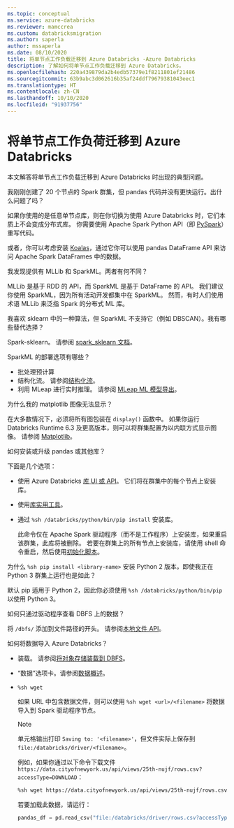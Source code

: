 ```yaml
---
ms.topic: conceptual
ms.service: azure-databricks
ms.reviewer: mamccrea
ms.custom: databricksmigration
ms.author: saperla
author: mssaperla
ms.date: 08/10/2020
title: 将单节点工作负载迁移到 Azure Databricks -Azure Databricks
description: 了解如何将单节点工作负载迁移到 Azure Databricks。
ms.openlocfilehash: 220a439879da2b4edb57379e1f8211801ef21486
ms.sourcegitcommit: 63b9abc3d062616b35af24ddf79679381043eec1
ms.translationtype: HT
ms.contentlocale: zh-CN
ms.lasthandoff: 10/10/2020
ms.locfileid: "91937756"
---
```

# <a name="migrate-single-node-workloads-to-azure-databricks"></a>将单节点工作负荷迁移到 Azure Databricks

本文解答将单节点工作负载迁移到 Azure Databricks 时出现的典型问题。

我刚刚创建了 20 个节点的 Spark 群集，但 pandas 代码并没有更快运行。出什么问题了吗？

如果你使用的是任意单节点库，则在你切换为使用 Azure Databricks 时，它们本质上不会变成分布式库。 你需要使用 Apache Spark Python API（即 [PySpark](https://spark.apache.org/docs/latest/api/python/index.html)）重写代码。

或者，你可以考虑安装 [Koalas](../languages/koalas.md)，通过它你可以使用 pandas DataFrame API 来访问 Apache Spark DataFrames 中的数据。

我发现提供有 MLLib 和 SparkML。两者有何不同？

MLLib 是基于 RDD 的 API，而 SparkML 是基于 DataFrame 的 API。 我们建议你使用 SparkML，因为所有活动开发都集中在 SparkML。 然而，有时人们使用术语 MLLib 来泛指 Spark 的分布式 ML 库。

我喜欢 sklearn 中的一种算法，但 SparkML 不支持它（例如 DBSCAN）。我有哪些替代选择？

Spark-sklearn。 请参阅 [spark_sklearn 文档](https://databricks.github.io/spark-sklearn-docs/)。

SparkML 的部署选项有哪些？

* 批处理预计算
* 结构化流。 请参阅[结构化流](../spark/latest/structured-streaming/index.md)。
* 利用 MLeap 进行实时推理。 请参阅 [MLeap ML 模型导出](../applications/machine-learning/model-export/mleap-model-export.md#mleap-model-export)。

为什么我的 matplotlib 图像无法显示？

在大多数情况下，必须将所有图包装在 `display()` 函数中。 如果你运行 Databricks Runtime 6.3 及更高版本，则可以将群集配置为以内联方式显示图像。 请参阅 [Matplotlib](../notebooks/visualizations/matplotlib.md)。

如何安装或升级 pandas 或其他库？

下面是几个选项：

* 使用 Azure Databricks [库 UI 或 API](../libraries/index.md)。 它们将在群集中的每个节点上安装库。
* 使用[库实用工具](../dev-tools/databricks-utils.md#dbutils-library)。
* 通过 `%sh /databricks/python/bin/pip install` 安装库。

  此命令仅在 Apache Spark 驱动程序（而不是工作程序）上安装库，如果重启该群集，此库将被删除。 若要在群集上的所有节点上安装库，请使用 shell 命令重启，然后使用[初始化脚本](../clusters/init-scripts.md)。

为什么 `%sh pip install <library-name>` 安装 Python 2 版本，即使我正在 Python 3 群集上运行也是如此？

默认 pip 适用于 Python 2，因此你必须使用 `%sh /databricks/python/bin/pip` 以使用 Python 3。

如何只通过驱动程序查看 DBFS 上的数据？

将 `/dbfs/` 添加到文件路径的开头。 请参阅[本地文件 API](../data/databricks-file-system.md#fuse)。

如何将数据导入 Azure Databricks？

* 装载。 请参阅[将对象存储装载到 DBFS](../data/databricks-file-system.md#mount-storage)。
* “数据”选项卡。请参阅[数据概述](../data/data.md#access-data)。
* `%sh wget`

  如果 URL 中包含数据文件，则可以使用 `%sh wget <url>/<filename>` 将数据导入到 Spark 驱动程序节点。

  > [!NOTE]
  >
  > 单元格输出打印 `Saving to: '<filename>'`，但文件实际上保存到 `file:/databricks/driver/<filename>`。

  例如，如果你通过以下命令下载文件 `https://data.cityofnewyork.us/api/views/25th-nujf/rows.csv?accessType=DOWNLOAD`：

  ```bash
  %sh wget https://data.cityofnewyork.us/api/views/25th-nujf/rows.csv?accessType=DOWNLOAD
  ```

  若要加载此数据，请运行：

  ```python
  pandas_df = pd.read_csv("file:/databricks/driver/rows.csv?accessType=DOWNLOAD", header='infer')
  ```